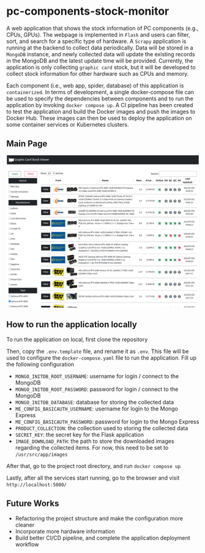 # pc-components-stock-monitor

<p style="text-justify">A web application that shows the stock information of PC components (e.g., CPUs, GPUs). The webpage is implemented in <code>Flask</code> and users can filter, sort, and search for a specific type of hardware. A <code>Scrapy</code> application is running at the backend to collect data periodically. Data will be stored in a <code>MongoDB</code> instance, and newly collected data will update the existing records in the MongoDB and the latest update time will be provided. Currently, the application is only collecting <code>graphic card</code> stock, but it will be developed to collect stock information for other hardware such as CPUs and memory.</p>

<p style="text-justify">Each component (i.e., web app, spider, database) of this application is <code>containerized</code>. In terms of development, a single docker-compose file can be used to specify the dependencies between components and to run the application by invoking <code>docker compose up</code>. A CI pipeline has been created to test the application and build the Docker images and push the images to Docker Hub. These images can then be used to deploy the application on some container services or Kubernetes clusters.</p>

## Main Page

<img src="https://github.com/sjyangkevin/pc-components-stock-monitor/blob/main/images/main_page.png">

## How to run the application locally

<p style="text-justify">To run the application on local, first clone the repository</p> 
<p style="text-justify">Then, copy the <code>.env.template</code> file, and rename it as <code>.env</code>. This file will be used to configure the <code>docker-compose.yaml</code> file to run the application. Fill up the following configuration</p>

<ul>
  <li><code>MONGO_INITDB_ROOT_USERNAME</code>: username for login / connect to the MongoDB</li>
  <li><code>MONGO_INITDB_ROOT_PASSWORD</code>: password for login / connect to the MongoDB</li>
  <li><code>MONGO_INITDB_DATABASE</code>: database for storing the collected data</li>
  <li><code>ME_CONFIG_BASICAUTH_USERNAME</code>: username for login to the Mongo Express</li>
  <li><code>ME_CONFIG_BASICAUTH_PASSWORD</code>: password for login to the Mongo Express</li>
  <li><code>PRODUCT_COLLECTION</code>: the collection used to storing the collected data</li>
  <li><code>SECRET_KEY</code>: the secret key for the Flask application</li>
  <li><code>IMAGE_DOWNLOAD_PATH</code>: the path to store the downloaded images regarding the collected items. For now, this need to be set to <code>/usr/src/app/images</code></li>
</ul>

<p style="text-justify">After that, go to the project root directory, and run <code>docker compose up</code></p>
<p style="text-justify">Lastly, after all the services start running, go to the browser and visit <code>http://localhost:5000/</code></p>

## Future Works
<ul>
  <li>Refactoring the project structure and make the configuration more cleaner</li>
  <li>Incorporate more hardware information</li>
  <li>Build better CI/CD pipeline, and complete the application deployment workflow</li>
</ul>
